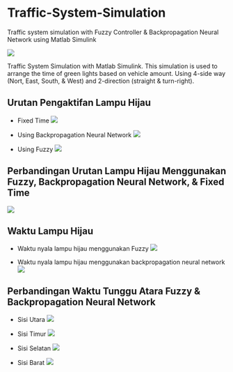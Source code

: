 # Traffic-System-Simulation
Traffic system simulation with Fuzzy Controller &amp; Backpropagation Neural Network using Matlab Simulink

![](Pictures/Overview.PNG)

Traffic System Simulation with Matlab Simulink. This simulation is used to arrange the time of green lights based on vehicle amount. Using 4-side way (Nort, East, South, & West) and 2-direction (straight & turn-right).

## Urutan Pengaktifan Lampu Hijau
* Fixed Time
![](Pictures/Urutan%20Pengaktifan%20Lampu%20Hijau%20(Fixed%20Time).PNG)

* Using Backpropagation Neural Network
![](Pictures/Urutan%20Pengaktifan%20Lampu%20Hijau%20(Backpropagation%20Neural%20Network).PNG)

* Using Fuzzy
![](Pictures/Urutan%20Pengaktifan%20Lampu%20Hijau%20(Fuzzy).PNG)


## Perbandingan Urutan Lampu Hijau Menggunakan Fuzzy, Backpropagation Neural Network, & Fixed Time
![](Pictures/Perbandingan%20Urutan%20Lampu%20Hijau%20Menggunakan%20Fuzzy%2C%20Neural%20Network%2C%20%26%20Fixed%20(without%20Control).PNG)

## Waktu Lampu Hijau
* Waktu nyala lampu hijau menggunakan Fuzzy
![](Pictures/Waktu%20Lampu%20Hijau%20-%20Fuzzy.PNG)

* Waktu nyala lampu hijau menggunakan backpropagation neural network
![](Pictures/Waktu%20Lampu%20Hijau%20-%20Backpropagation%20Neural%20Network.PNG)

## Perbandingan Waktu Tunggu Atara Fuzzy & Backpropagation Neural Network

* Sisi Utara
![](Pictures/Perbandingan%20Waktu%20Tunggu%20Sisi%20Utara%20(Fuzzy%20%26%20Neural%20Network).PNG)

* Sisi Timur
![](Pictures/Perbandingan%20Waktu%20Tunggu%20Sisi%20Timur%20(Fuzzy%20%26%20Neural%20Network).PNG)

* Sisi Selatan
![](Pictures/Perbandingan%20Waktu%20Tunggu%20Sisi%20Selatan%20(Fuzzy%20%26%20Neural%20Network).PNG)

* Sisi Barat
![](Pictures/Perbandingan%20Waktu%20Tunggu%20Sisi%20Barat%20(Fuzzy%20%26%20Neural%20Network).PNG)

